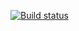 [![Build status](https://ci.appveyor.com/api/projects/status/u6feovxntcwo15xc?svg=true)](https://ci.appveyor.com/project/SlivaIvan/setcharakter)